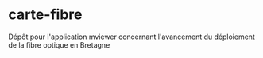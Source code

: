 # carte-fibre
Dépôt pour l'application mviewer concernant l'avancement du déploiement de la fibre optique en Bretagne
